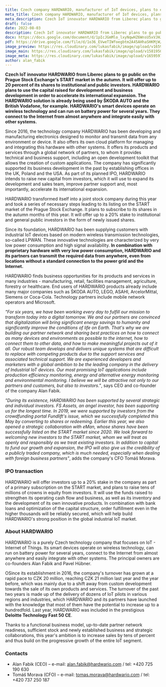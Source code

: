 ```yaml
---
title: Czech company HARDWARIO, manufacturer of IoT devices, plans to enter the START market of the Prague Stock Exchange this autumn
meta_title: Czech company HARDWARIO, manufacturer of IoT devices, plans to enter the START market of the Prague Stock Exchange this autumn
meta_description: Czech IoT innovator HARDWARIO from Liberec plans to go public on the Prague Stock Exchange's START market in the autumn. It will offer up to 20 percent of its shares to institutional and public investors.
draft: false
date: 2022-08-03
description: Czech IoT innovator HARDWARIO from Liberec plans to go public on the Prague Stock Exchange's START market in the autumn. It will offer up to 20 percent of its shares to institutional and public investors.
docx: https://docs.google.com/document/d/1pIcJGmMlo_lxyNqwHZ6WnsU5xVJHJbbU/edit?usp=sharing&ouid=100979526148034723712&rtpof=true&sd=true
pdf: https://drive.google.com/file/d/1o36_EVweTIWfoegbtm2A45AHhaSHKMjW/view?usp=sharing
image_preview: https://res.cloudinary.com/lukasfabik/image/upload/v1659092017/press/AlanFabik_PavelHubner-1.jpg
image_main: https://res.cloudinary.com/lukasfabik/image/upload/v1581950249/blog/wide_placeholder.jpg
image_meta: https://res.cloudinary.com/lukasfabik/image/upload/v1659597411/press/2022-08-03-itf/meta_en.png
author: alan_fabik
---
```


**Czech IoT innovator HARDWARIO from Liberec plans to go public on the Prague Stock Exchange's START market in the autumn. It will offer up to 20 percent of its shares to institutional and public investors. HARDWARIO plans to use the capital raised for development and business development in order to accelerate its international expansion. The HARDWARIO solution is already being used by ŠKODA AUTO and the British Vodafone, for example. HARDWARIO's smart devices operate on wireless technology and can run on battery power for several years. They connect to the Internet from almost anywhere and integrate easily with other systems.**

Since 2016, the technology company HARDWARIO has been developing and manufacturing electronics designed to monitor and transmit data from any environment or device. It also offers its own cloud platform for managing and integrating this hardware with other systems. It offers its products and services through a global network of partners, to whom it provides technical and business support, including an open development toolkit that allows the creation of custom applications. The company has significantly supported its business development in the past by establishing offices in the UK, Poland and the USA. As part of its planned IPO, HARDWARIO intends to raise new capital from investors, which it will use to expand its development and sales team, improve partner support and, most importantly, accelerate its international expansion. 

HARDWARIO transformed itself into a joint stock company during this year and took a series of necessary steps leading to its listing on the START market of the Prague Stock Exchange. It plans to subscribe to its shares in the autumn months of this year. It will offer up to a 20% stake to institutional and general public investors in the form of newly issued shares.

Since its foundation, HARDWARIO has been supplying customers with industrial IoT devices based on modern wireless transmission technologies, so-called LPWAN. These innovative technologies are characterized by very low power consumption and high signal availability. **In combination with proprietary hardware with very low power consumption, HARDWARIO and its partners can transmit the required data from anywhere, even from locations without a standard connection to the power grid and the Internet.**

HARDWARIO finds business opportunities for its products and services in many industries - manufacturing, retail, facilities management, agriculture, forestry or healthcare. End users of HARDWARIO products already include many major companies such as ŠKODA AUTO, LEGO, ASAHI, ArcelorMittal, Siemens or Coca-Cola. Technology partners include mobile network operators and Microsoft.

*"For six years, we have been working every day to fulfill our mission to transform today into a digital tomorrow. We and our partners are convinced that digitalization will bring significant energy savings to humanity and significantly improve the conditions of life on Earth. That's why we are building our partner network and sharing best practices on how to connect as many devices and environments as possible to the internet, how to connect them to other data, and how to make meaningful projects out of it all. Our robust team develops and delivers unique systems that are difficult to replace with competing products due to the support services and associated technical support. We are experienced developers and marketers with a global ambition to be the leading company in the delivery of Industrial IoT devices. Our most promising IoT applications include production efficiency monitoring, energy and alternative energy monitoring and environmental monitoring. I believe we will be attractive not only to our partners and customers, but also to investors."*, says CEO and co-founder of the company Alan Fabik.

*"During its existence, HARDWARIO has been supported by several strategic and individual investors. FS Assets, an angel investor, has been supporting us for the longest time. In 2019, we were supported by investors from the crowdfunding portal Fundlift's issue, which we successfully completed this May by converting to shares or redeeming. Earlier this year, we also opened a strategic collaboration with eMan, whose shares have been successfully listed on the START market since 2020. We look forward to welcoming new investors to the START market, whom we will treat as openly and responsibly as we treat existing investors. In addition to capital to fund our growth and expansion, the IPO will also give us the credibility of a publicly traded company, which is much needed, especially when dealing with foreign business partners"*, adds the company's CFO Tomáš Morava.

### IPO transaction
HARDWARIO will offer investors up to a 20% stake in the company as part of a primary subscription on the START market, and plans to raise tens of millions of crowns in equity from investors. It will use the funds raised to strengthen its operating cash flow and business, as well as its inventory and the development of its own innovative products. In combination with bank loans and optimization of the capital structure, order fulfillment even in the higher thousands will be reliably secured, which will help build HARDWARIO's strong position in the global industrial IoT market.

### About HARDWARIO 
HARDWARIO is a purely Czech technology company that focuses on IoT - Internet of Things. Its smart devices operate on wireless technology, can run on battery power for several years, connect to the Internet from almost anywhere and easily integrate with other systems. The principal owners are co-founders Alan Fabik and Pavel Hübner.

OSince its establishment in 2016, the company's turnover has grown at a rapid pace to CZK 20 million, reaching CZK 21 million last year and the year before, which was mainly due to a shift away from custom development towards the sale of its own products and services. The turnover of the past two years is made up of the delivery of dozens of IoT pilots in various regions and industries, which HARDWARIO and its partners have launched with the knowledge that most of them have the potential to increase up to a hundredfold. Last year, HARDWARIO was included in the prestigious **Deloitte Technology Fast 50 CE**.

Thanks to a functional business model, up-to-date partner network readiness, sufficient stock and newly established business and strategic collaborations, this year's ambition is to increase sales by tens of percent and thus build on the progressive growth of the entire IoT segment. 

### Contacts

- Alan Fabik (CEO) – e-mail: alan.fabik@hardwario.com / tel: +420 725 190 630
- Tomáš Morava (CFO) – e-mail: tomas.morava@hardwario.com / tel: +420 737 250 187